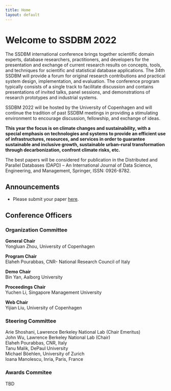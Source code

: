 ```yaml
---
title: Home
layout: default
---
```


# Welcome to SSDBM 2022
The SSDBM international conference brings together scientific domain experts, database researchers, practitioners, and developers for the presentation and exchange of current research results on concepts, tools, and techniques for scientific and statistical database applications. The 34th SSDBM will provide a forum for original research contributions and practical system design, implementation, and evaluation. The conference program typically consists of a single track to facilitate discussion and contains presentations of invited talks, panel sessions, and demonstrations of research prototypes and industrial systems.

SSDBM 2022 will be hosted by the University of Copenhagen and will continue the tradition of past SSDBM meetings in providing a stimulating environment to encourage discussion, fellowship, and exchange of ideas.

**This year the focus is on climate changes and sustainability, with a special emphasis on technologies and systems to provide an efficient use of infrastructures, resources, and services in order to guarantee sustainable and inclusive growth, sustainable urban–rural transformation through decarbonization, confront climate risks, etc.**

The best papers will be considered for publication in the Distributed and Parallel Databases (DAPD) – An International Journal of Data Science, Engineering, and Management, Springer, ISSN: 0926-8782.

## Announcements
<ul>
  <!-- <li><a href="https://ssdbm.org/2021/awards">Awards</a> are posted.</li> -->
  <!-- <li><a href="https://ssdbm.org/2021/register">Registration</a> link is open.</li> -->
  <!-- <li>Registration deadline for authors is June 18, 2021</li> -->
  <!-- <li>Registration deadline for participants is July 7, 2021</li> -->
  <!-- <li>Submission deadline has been extended to March 21, 2021</li> -->
  <li>Please submit your paper <a href="https://easychair.org/conferences/?conf=ssdbm2022">here</a>.</li>
  <!-- <li>Notifications are extended to May 16, 2021.</li> -->
  <!-- <li><b>SSDBM 2021 will be an online event</b> with no physical meeting taking place.</li> -->
</ul>

## Conference Officers

### Organization Committee
**General Chair**  
Yongluan Zhou, University of Copenhagen<br>

**Program Chair**<br>
Elaheh Pourabbas, CNR- National Research Council of Italy<br>

**Demo Chair**  
Bin Yan, Aalborg University<br>

**Proceedings Chair**  
Yuchen Li, Singapore Management University<br>

**Web Chair**  
Yijian Liu, University of Copenhagen<br>

### Steering Committee
Arie Shoshani, Lawrence Berkeley National Lab (Chair Emeritus)<br>
John Wu, Lawrence Berkeley National Lab (Chair)<br>
Elaheh Pourabbas, CNR, Italy<br>
Tanu Malik, DePaul University<br>
Michael Böehlen, University of Zurich<br>
Ioana Manolescu, Inria, Paris, France<br>

### Awards Commitee
TBD<br>
<!-- [Johann Gamper](https://www.inf.unibz.it/~gamper/), Free University of Bozen-Bolzano, Italy<br> -->
